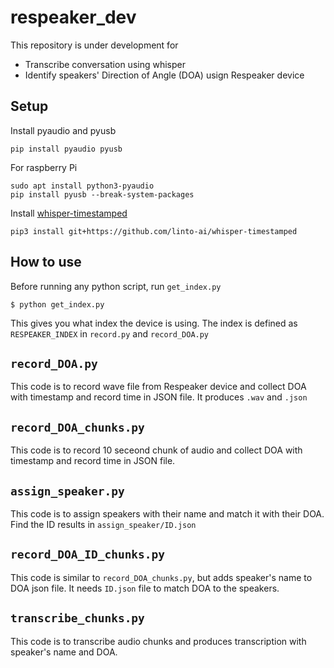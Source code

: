 # respeaker_dev

This repository is under development for
 - Transcribe conversation using whisper
 - Identify speakers' Direction of Angle (DOA) usign Respeaker device

## Setup
Install pyaudio and pyusb
```
pip install pyaudio pyusb
```
For raspberry Pi
```
sudo apt install python3-pyaudio
pip install pyusb --break-system-packages
```
Install [whisper-timestamped](https://github.com/linto-ai/whisper-timestamped)
```
pip3 install git+https://github.com/linto-ai/whisper-timestamped
```


## How to use

Before running any python script, run `get_index.py`
```
$ python get_index.py 
``` 

This gives you what index the device is using.
The index is defined as `RESPEAKER_INDEX` in `record.py` and `record_DOA.py`

## `record_DOA.py`
This code is to record wave file from Respeaker device and collect DOA with timestamp and record time in JSON file. It produces `.wav` and `.json`


## `record_DOA_chunks.py`
This code is to record 10 seceond chunk of audio and collect DOA with timestamp and record time in JSON file.


## `assign_speaker.py`
This code is to assign speakers with their name and match it with their DOA. Find the ID results in `assign_speaker/ID.json` 


## `record_DOA_ID_chunks.py`
This code is similar to `record_DOA_chunks.py`, but adds speaker's name to DOA json file. It needs `ID.json` file to match DOA to the speakers.

## `transcribe_chunks.py`
This code is to transcribe audio chunks and produces transcription with speaker's name and DOA.

